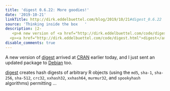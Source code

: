 ```yaml
---
title: 'digest 0.6.22: More goodies!'
date: '2019-10-21'
linkTitle: http://dirk.eddelbuettel.com/blog/2019/10/21#digest_0.6.22
source: 'Thinking inside the box   '
description: |2-
   <p>A new version of <a href="http://dirk.eddelbuettel.com/code/digest.html">digest</a> arrived at <a href="http://cran.r-project.org">CRAN</a> earlier today, and I just sent an updated package to <a href="http://www.debian.org">Debian</a> too.</p>
  <p><a href="http://dirk.eddelbuettel.com/code/digest.html">digest</a> creates hash digests of arbitrary R objects (using the <code>md5</code>, <code>sha-1</code>, <code>sha-256</code>, <code>sha-512</code>, <code>crc32</code>, <code>xxhash32</code>, <code>xxhash64</code>, <code>murmur32</code>, and <code>spookyhash</code> algorithms) permitting ...
disable_comments: true
---
```

 <p>A new version of <a href="http://dirk.eddelbuettel.com/code/digest.html">digest</a> arrived at <a href="http://cran.r-project.org">CRAN</a> earlier today, and I just sent an updated package to <a href="http://www.debian.org">Debian</a> too.</p>
<p><a href="http://dirk.eddelbuettel.com/code/digest.html">digest</a> creates hash digests of arbitrary R objects (using the <code>md5</code>, <code>sha-1</code>, <code>sha-256</code>, <code>sha-512</code>, <code>crc32</code>, <code>xxhash32</code>, <code>xxhash64</code>, <code>murmur32</code>, and <code>spookyhash</code> algorithms) permitting ...